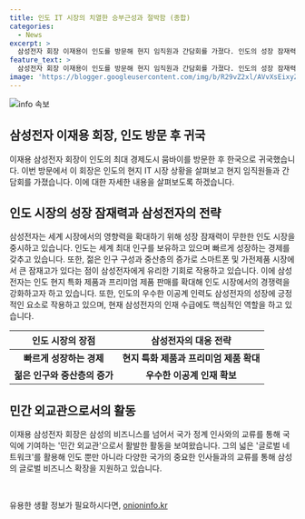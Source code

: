 ```yaml
---
title: 인도 IT 시장의 치열한 승부근성과 절박함 (종합)
categories:
  - News
excerpt: >
  삼성전자 회장 이재용이 인도를 방문해 현지 임직원과 간담회를 가졌다. 인도의 성장 잠재력과 인재 풍부함에 대한 관심을 피력했으며, 현지 정보기술(IT) 시장 상황을 살펴보고 사업 기회를 모색했다. 이 회장은 인도의 급속한 경제 성장과 젊은 인구, 스마트폰 시장의 특징 등을 감안해 삼성전자의 인도 시장 공략을 강화할 계획이며, 이공계 인재의 풍부함도 강점으로 지목했다. 그리고 릴라이언스 그룹의 결혼식에 참석하여 글로벌 인사들과의 네트워킹을 통해 민간 외교 역할을 이어갔다.
feature_text: >
  삼성전자 회장 이재용이 인도를 방문해 현지 임직원과 간담회를 가졌다. 인도의 성장 잠재력과 인재 풍부함에 대한 관심을 피력했으며, 현지 정보기술(IT) 시장 상황을 살펴보고 사업 기회를 모색했다. 이 회장은 인도의 급속한 경제 성장과 젊은 인구, 스마트폰 시장의 특징 등을 감안해 삼성전자의 인도 시장 공략을 강화할 계획이며, 이공계 인재의 풍부함도 강점으로 지목했다. 그리고 릴라이언스 그룹의 결혼식에 참석하여 글로벌 인사들과의 네트워킹을 통해 민간 외교 역할을 이어갔다.
image: 'https://blogger.googleusercontent.com/img/b/R29vZ2xl/AVvXsEixyZcFfHzMRdzZMjFBmAUKJYCLCGyLL1o632UiGVXcaFdKo_bkvkuCioo0uUKlGfBVcT3P84aROyZIXSBEx3Aw5nCQ3pTgDom1WDC4m8eifvWiAmWEEVb4x6G_l8C0QH225ldMjyaFvpxGEBGNO37VmDTDMHGhJPq73UglMfDca1-0aw/s1600/blogspot.png'
---
```


<p><img src="https://blogger.googleusercontent.com/img/b/R29vZ2xl/AVvXsEixyZcFfHzMRdzZMjFBmAUKJYCLCGyLL1o632UiGVXcaFdKo_bkvkuCioo0uUKlGfBVcT3P84aROyZIXSBEx3Aw5nCQ3pTgDom1WDC4m8eifvWiAmWEEVb4x6G_l8C0QH225ldMjyaFvpxGEBGNO37VmDTDMHGhJPq73UglMfDca1-0aw/s1600/blogspot.png" alt="info 속보" /></p>

<h2 data-ke-size="size26">삼성전자 이재용 회장, 인도 방문 후 귀국</h2>

<p data-ke-size="size16">이재용 삼성전자 회장이 인도의 최대 경제도시 뭄바이를 방문한 후 한국으로 귀국했습니다. 이번 방문에서 이 회장은 인도의 현지 IT 시장 상황을 살펴보고 현지 임직원들과 간담회를 가졌습니다. 이에 대한 자세한 내용을 살펴보도록 하겠습니다.</p>

<h2 data-ke-size="size26">인도 시장의 성장 잠재력과 삼성전자의 전략</h2>

<p data-ke-size="size16">삼성전자는 세계 시장에서의 영향력을 확대하기 위해 성장 잠재력이 무한한 인도 시장을 중시하고 있습니다. 인도는 세계 최대 인구를 보유하고 있으며 빠르게 성장하는 경제를 갖추고 있습니다. 또한, 젊은 인구 구성과 중산층의 증가로 스마트폰 및 가전제품 시장에서 큰 잠재고가 있다는 점이 삼성전자에게 유리한 기회로 작용하고 있습니다. 이에 삼성전자는 인도 현지 특화 제품과 프리미엄 제품 판매를 확대해 인도 시장에서의 경쟁력을 강화하고자 하고 있습니다. 또한, 인도의 우수한 이공계 인력도 삼성전자의 성장에 긍정적인 요소로 작용하고 있으며, 현재 삼성전자의 인재 수급에도 핵심적인 역할을 하고 있습니다.</p>

<table>
<thead>
<tr>
<th><b>인도 시장의 장점</b></th>
<th><b>삼성전자의 대응 전략</b></th>
</tr>
</thead>
<tbody>
<tr>
<td style="text-align: center; height: 17px;"><b>빠르게 성장하는 경제</b></td>
<td style="text-align: center; height: 17px;"><b>현지 특화 제품과 프리미엄 제품 확대</b></td>
</tr>
<tr>
<td style="text-align: center; height: 17px;"><b>젊은 인구와 중산층의 증가</b></td>
<td style="text-align: center; height: 17px;"><b>우수한 이공계 인재 확보</b></td>
</tr>
</tbody>
</table>

<h2 data-ke-size="size26">민간 외교관으로서의 활동</h2>

<p data-ke-size="size16">이재용 삼성전자 회장은 삼성의 비즈니스를 넘어서 국가 정계 인사와의 교류를 통해 국익에 기여하는 '민간 외교관'으로서 활발한 활동을 보여왔습니다. 그의 넓은 '글로벌 네트워크'를 활용해 인도 뿐만 아니라 다양한 국가의 중요한 인사들과의 교류를 통해 삼성의 글로벌 비즈니스 확장을 지원하고 있습니다.</p>

<p data-ke-size="size16">&nbsp;</p>
유용한 생활 정보가 필요하시다면, <a href="https://onioninfo.kr" rel="dofollow">onioninfo.kr</a>


